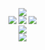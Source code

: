 <div align="center">
  <img src="https://capsule-render.vercel.app/api?type=waving&color=auto&height=200&section=header&text=YoungHyun&fontSize=90" />
</div>

<div align="center">
  <img src="https://img.shields.io/badge/JavaScript-F7DF1E?style=flat&logo=JavaScript&logoColor=white" />
  <img src="https://img.shields.io/badge/HTML5-E34F26?style=flat&logo=HTML5&logoColor=white" />
  <img src="https://img.shields.io/badge/CSS3-1572B6?style=flat&logo=CSS3&logoColor=white" />
  <br>
  <img src="https://github-readme-stats.vercel.app/api/top-langs/?username=jyh071116&layout=compact">
  <br>
  <img src="https://github-readme-stats.vercel.app/api?username=jyh071116&show_icons=true">
</div>

